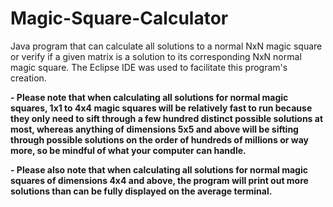 # Magic-Square-Calculator
Java program that can calculate all solutions to a normal NxN magic square or verify if a given matrix is a solution to its corresponding NxN normal magic square. The Eclipse IDE 
was used to facilitate this program's creation.

**- Please note that when calculating all solutions for normal magic squares, 1x1 to 4x4 magic squares will be relatively fast to run because they only need to sift through a few hundred distinct possible solutions at most, whereas anything of dimensions 5x5 and above will be sifting through possible solutions on the order of hundreds of millions or way more, so be mindful of what your computer can handle.**

**- Please also note that when calculating all solutions for normal magic squares of dimensions 4x4 and above, the program will print out more solutions than can be fully displayed on the average terminal.**
